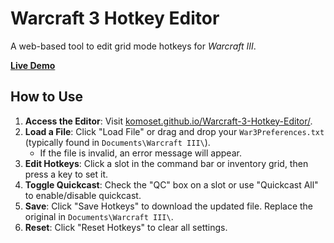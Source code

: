 # Warcraft 3 Hotkey Editor

A web-based tool to edit grid mode hotkeys for *Warcraft III*.

**[Live Demo](https://komoset.github.io/Warcraft-3-Hotkey-Editor/)**

## How to Use
1. **Access the Editor**: Visit [komoset.github.io/Warcraft-3-Hotkey-Editor/](https://komoset.github.io/Warcraft-3-Hotkey-Editor/).
2. **Load a File**: Click "Load File" or drag and drop your `War3Preferences.txt` (typically found in `Documents\Warcraft III\`).
   - If the file is invalid, an error message will appear.
3. **Edit Hotkeys**: Click a slot in the command bar or inventory grid, then press a key to set it.
4. **Toggle Quickcast**: Check the "QC" box on a slot or use "Quickcast All" to enable/disable quickcast.
5. **Save**: Click "Save Hotkeys" to download the updated file. Replace the original in `Documents\Warcraft III\`.
6. **Reset**: Click "Reset Hotkeys" to clear all settings.